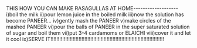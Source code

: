 THIS HOW YOU CAN MAKE RASAGULLAS AT HOME-------------------
i)boil the milk
ii)pour lemon juice in the boiled milk
iii)now the solution has become PANEER...
iv)gently mash the PANEER
v)make circles of the mashed PANEER
vi)pour the balls of PANEER in the super saturated solution of sugar and boil them
vii)put 3-4 cardamoms or ELAICHI
viii)cover it and let it cool
ix)SERVE IT!!!!!!!!!!!!!!!!!!!!!!!!!!!!!!!!!!!!!!!!!!!!!!!!!!!!!!!!!!!!!!!!!!!!!!!!!!!!!